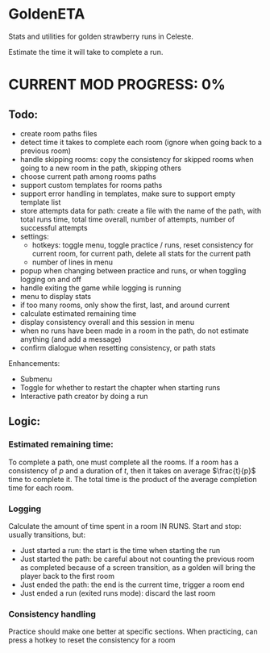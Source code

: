 # GoldenETA

Stats and utilities for golden strawberry runs in Celeste.

Estimate the time it will take to complete a run.

# CURRENT MOD PROGRESS: 0%

## Todo:
- create room paths files
- detect time it takes to complete each room (ignore when going back to a previous room)
- handle skipping rooms: copy the consistency for skipped rooms when going to a new room in the path, skipping others
- choose current path among rooms paths
- support custom templates for rooms paths
- support error handling in templates, make sure to support empty template list
- store attempts data for path: create a file with the name of the path, with total runs time, total time overall, number of attempts, number of successful attempts
- settings:
    - hotkeys: toggle menu, toggle practice / runs, reset consistency for current room, for current path, delete all stats for the current path
    - number of lines in menu
- popup when changing between practice and runs, or when toggling logging on and off
- handle exiting the game while logging is running
- menu to display stats
- if too many rooms, only show the first, last, and around current
- calculate estimated remaining time
- display consistency overall and this session in menu
- when no runs have been made in a room in the path, do not estimate anything (and add a message)
- confirm dialogue when resetting consistency, or path stats

Enhancements:
- Submenu
- Toggle for whether to restart the chapter when starting runs
- Interactive path creator by doing a run

## Logic:
### Estimated remaining time:
To complete a path, one must complete all the rooms.
If a room has a consistency of $p$ and a duration of $t$, then it takes on average $\frac{t}{p}$ time to complete it.
The total time is the product of the average completion time for each room.

### Logging
Calculate the amount of time spent in a room IN RUNS. Start and stop: usually transitions, but:
- Just started a run: the start is the time when starting the run
- Just started the path: be careful about not counting the previous room as completed because of a screen transition, as a golden will bring the player back to the first room
- Just ended the path: the end is the current time, trigger a room end
- Just ended a run (exited runs mode): discard the last room

### Consistency handling
Practice should make one better at specific sections.
When practicing, can press a hotkey to reset the consistency for a room